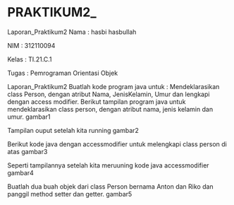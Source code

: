 # PRAKTIKUM2_

Laporan_Praktikum2
Nama : hasbi hasbullah

NIM : 312110094

Kelas : TI.21.C.1

Tugas : Pemrograman Orientasi Objek

Laporan_Praktikum2
Buatlah kode program java untuk : Mendeklarasikan class Person, dengan atribut Nama, JenisKelamin, Umur dan lengkapi dengan access modifier.
Berikut tampilan program java untuk mendeklarasikan class person, dengan atribut nama, jenis kelamin dan umur. gambar1

Tampilan ouput setelah kita running gambar2

Berikut kode java dengan accessmodifier untuk melengkapi class person di atas gambar3

Seperti tampilannya setelah kita meruuning kode java accessmodifier gambar4

Buatlah dua buah objek dari class Person bernama Anton dan Riko dan panggil method setter dan getter.
gambar5
